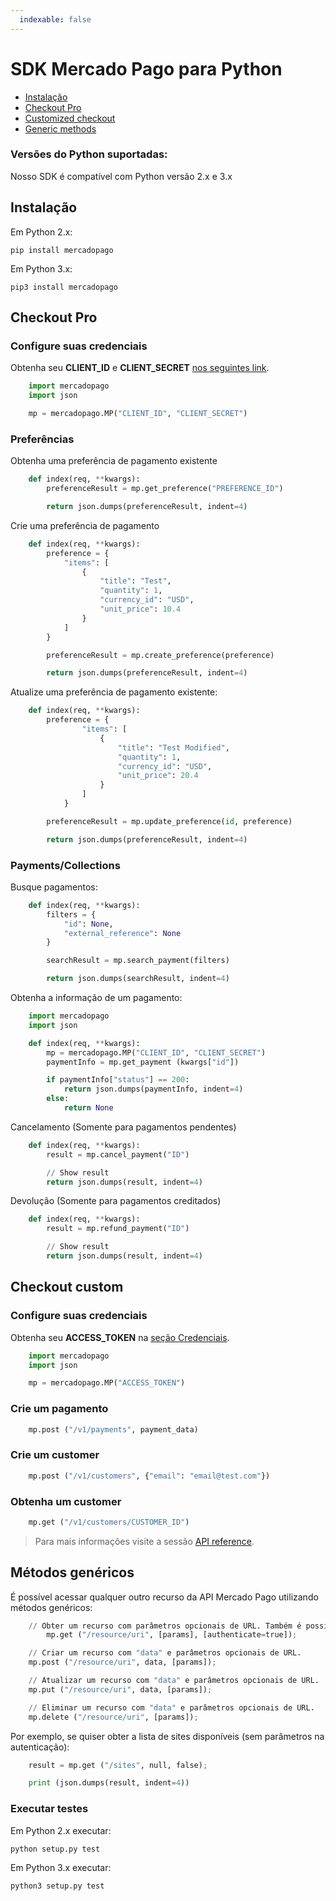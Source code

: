 ```yaml
---
  indexable: false
---
```

# SDK Mercado Pago para Python


* [Instalação](#bookmark_instalação)
* [Checkout Pro](#bookmark_checkout_pro)
* [Customized checkout](#bookmark_checkout_custom)
* [Generic methods](#bookmark_métodos_genéricos)

### Versões do Python suportadas:

Nosso SDK é compatível com Python versão 2.x e 3.x

## Instalação


Em Python 2.x:

``pip install mercadopago``

Em Python 3.x:

``pip3 install mercadopago``

## Checkout Pro


### Configure suas credenciais


Obtenha seu **CLIENT_ID** e **CLIENT_SECRET** [nos seguintes link]([FAKER][CREDENTIALS][URL]).

``` python
    import mercadopago
    import json

    mp = mercadopago.MP("CLIENT_ID", "CLIENT_SECRET")
```

### Preferências


Obtenha uma preferência de pagamento existente


``` python
    def index(req, **kwargs):
        preferenceResult = mp.get_preference("PREFERENCE_ID")

        return json.dumps(preferenceResult, indent=4)
```

Crie uma preferência de pagamento

``` python
    def index(req, **kwargs):
        preference = {
            "items": [
                {
                    "title": "Test",
                    "quantity": 1,
                    "currency_id": "USD",
                    "unit_price": 10.4
                }
            ]
        }

        preferenceResult = mp.create_preference(preference)

        return json.dumps(preferenceResult, indent=4)
```
Atualize uma preferência de pagamento existente:


``` python
    def index(req, **kwargs):
        preference = {
                "items": [
                    {
                        "title": "Test Modified",
                        "quantity": 1,
                        "currency_id": "USD",
                        "unit_price": 20.4
                    }
                ]
            }

        preferenceResult = mp.update_preference(id, preference)

        return json.dumps(preferenceResult, indent=4)
```
### Payments/Collections


Busque pagamentos:

``` python
    def index(req, **kwargs):
        filters = {
            "id": None,
            "external_reference": None
        }

        searchResult = mp.search_payment(filters)

        return json.dumps(searchResult, indent=4)
```

Obtenha a informação de um pagamento:

``` python
    import mercadopago
    import json

    def index(req, **kwargs):
        mp = mercadopago.MP("CLIENT_ID", "CLIENT_SECRET")
        paymentInfo = mp.get_payment (kwargs["id"])

        if paymentInfo["status"] == 200:
            return json.dumps(paymentInfo, indent=4)
        else:
            return None
```

Cancelamento (Somente para pagamentos pendentes)

``` python
    def index(req, **kwargs):
        result = mp.cancel_payment("ID")

        // Show result
        return json.dumps(result, indent=4)
```

Devolução (Somente para pagamentos creditados)

``` python
    def index(req, **kwargs):
        result = mp.refund_payment("ID")

        // Show result
        return json.dumps(result, indent=4)
```

## Checkout custom

### Configure suas credenciais

Obtenha seu **ACCESS_TOKEN** na [seção Credenciais]([FAKER][CREDENTIALS][URL]).


``` python
    import mercadopago
    import json

    mp = mercadopago.MP("ACCESS_TOKEN")
```


### Crie um pagamento

``` python
    mp.post ("/v1/payments", payment_data)
```

### Crie um customer

```python
    mp.post ("/v1/customers", {"email": "email@test.com"})
```

### Obtenha um customer

```python
    mp.get ("/v1/customers/CUSTOMER_ID")
```

> Para mais informações visite a sessão [API reference](https://www.mercadopago[FAKER][URL][DOMAIN]/developers/pt/reference).

## Métodos genéricos

É possível acessar qualquer outro recurso da API Mercado Pago utilizando métodos genéricos:

```python
    // Obter um recurso com parâmetros opcionais de URL. Também é possível desabilitar a autenticação para APIs públicas.
        mp.get ("/resource/uri", [params], [authenticate=true]);
```

```python
    // Criar um recurso com "data" e parâmetros opcionais de URL.
    mp.post ("/resource/uri", data, [params]);
```
```python
    // Atualizar um recurso com "data" e parâmetros opcionais de URL.
    mp.put ("/resource/uri", data, [params]);
```
```python
    // Eliminar um recurso com "data" e parâmetros opcionais de URL.
    mp.delete ("/resource/uri", [params]);
```

Por exemplo, se quiser obter a lista de sites disponíveis (sem parâmetros na autenticação):

```python
    result = mp.get ("/sites", null, false);

    print (json.dumps(result, indent=4))
```

### Executar testes


Em Python 2.x executar:

``python setup.py test``

Em Python 3.x executar:

``python3 setup.py test``
